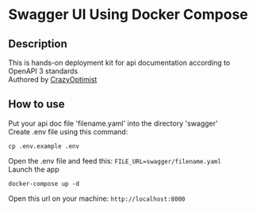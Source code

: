 # Swagger UI Using Docker Compose

## Description
This is hands-on deployment kit for api documentation according to OpenAPI 3 standards <br />
Authored by [CrazyOptimist](https://www.crazyoptimist.net/about)

## How to use
Put your api doc file 'filename.yaml' into the directory 'swagger' <br />
Create .env file using this command: <br />
```shell
cp .env.example .env
```
Open the .env file and feed this: `FILE_URL=swagger/filename.yaml` <br />
Launch the app 
```shell
docker-compose up -d
```
Open this url on your machine: `http://localhost:8000`
